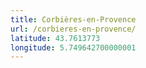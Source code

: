 ```yaml
---
title: Corbières-en-Provence
url: /corbieres-en-provence/
latitude: 43.7613773
longitude: 5.749642700000001
---
```

